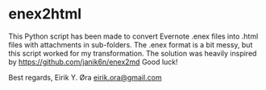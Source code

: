 # enex2html

This Python script has been made to convert Evernote .enex files into .html files with attachments in sub-folders.
The .enex format is a bit messy, but this script worked for my transformation.
The solution was heavily inspired by https://github.com/janik6n/enex2md
Good luck!

Best regards,
Eirik Y. Øra
eirik.ora@gmail.com
